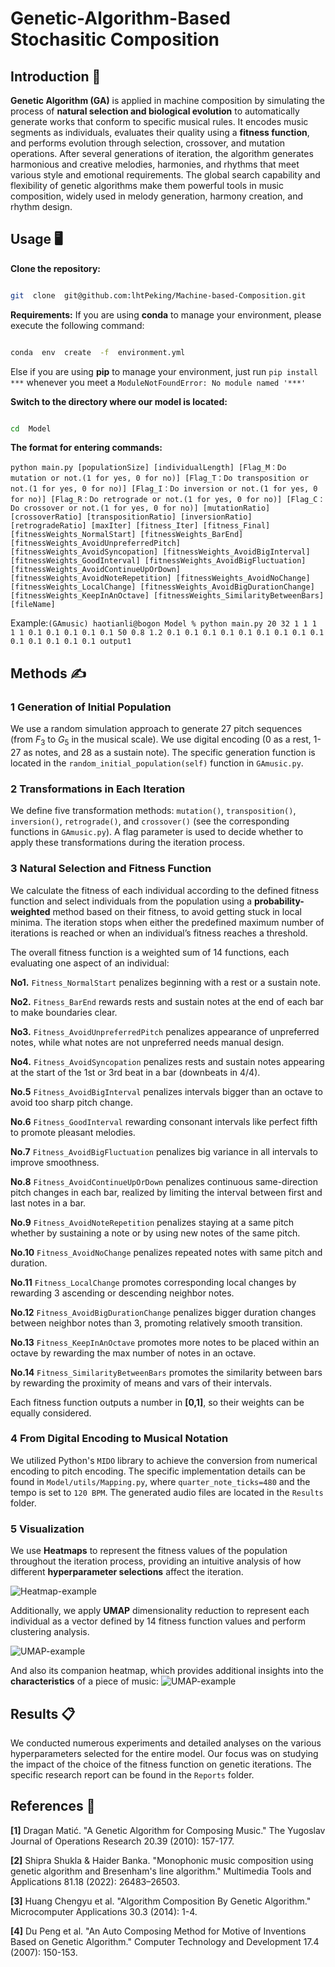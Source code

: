 
# Genetic-Algorithm-Based Stochasitic Composition

  

## Introduction 👋

  

**Genetic Algorithm (GA)** is applied in machine composition by simulating the process of **natural selection and biological evolution** to automatically generate works that conform to specific musical rules. It encodes music segments as individuals, evaluates their quality using a **fitness function**, and performs evolution through selection, crossover, and mutation operations. After several generations of iteration, the algorithm generates harmonious and creative melodies, harmonies, and rhythms that meet various style and emotional requirements. The global search capability and flexibility of genetic algorithms make them powerful tools in music composition, widely used in melody generation, harmony creation, and rhythm design.

  

## Usage 🖥️

**Clone the repository:**

``` bash

git  clone  git@github.com:lhtPeking/Machine-based-Composition.git

```

**Requirements:**
If you are using **conda** to manage your environment, please execute the following command:

``` bash

conda  env  create  -f  environment.yml

```
Else if you are using **pip** to manage your environment, just run ```pip install ***``` whenever you meet a ```ModuleNotFoundError: No module named '***'```

**Switch to the directory where our model is located:**

``` bash

cd  Model

```

**The format for entering commands:**

```python main.py [populationSize] [individualLength] [Flag_M：Do mutation or not.(1 for yes, 0 for no)] [Flag_T：Do transposition or not.(1 for yes, 0 for no)] [Flag_I：Do inversion or not.(1 for yes, 0 for no)] [Flag_R：Do retrograde or not.(1 for yes, 0 for no)] [Flag_C：Do crossover or not.(1 for yes, 0 for no)] [mutationRatio] [crossoverRatio] [transpositionRatio] [inversionRatio] [retrogradeRatio] [maxIter] [fitness_Iter] [fitness_Final] [fitnessWeights_NormalStart] [fitnessWeights_BarEnd] [fitnessWeights_AvoidUnpreferredPitch] [fitnessWeights_AvoidSyncopation] [fitnessWeights_AvoidBigInterval] [fitnessWeights_GoodInterval] [fitnessWeights_AvoidBigFluctuation] [fitnessWeights_AvoidContinueUpOrDown] [fitnessWeights_AvoidNoteRepetition] [fitnessWeights_AvoidNoChange] [fitnessWeights_LocalChange] [fitnessWeights_AvoidBigDurationChange] [fitnessWeights_KeepInAnOctave] [fitnessWeights_SimilarityBetweenBars] [fileName]```

  

Example:```(GAmusic) haotianli@bogon Model % python main.py 20 32 1 1 1 1 1 0.1 0.1 0.1 0.1 0.1 50 0.8 1.2 0.1 0.1 0.1 0.1 0.1 0.1 0.1 0.1 0.1 0.1 0.1 0.1 0.1 0.1 output1```

  

  

## Methods ✍️

  

### 1 Generation of Initial Population

  

We use a random simulation approach to generate 27 pitch sequences (from $F_3$ to $G_5$ in the musical scale). We use digital encoding (0 as a rest, 1-27 as notes, and 28 as a sustain note). The specific generation function is located in the ```random_initial_population(self)``` function in ```GAmusic.py```.

  

### 2 Transformations in Each Iteration

  

We define five transformation methods: ```mutation()```, ```transposition()```, ```inversion()```, ```retrograde()```, and ```crossover()``` (see the corresponding functions in ```GAmusic.py```). A flag parameter is used to decide whether to apply these transformations during the iteration process.

  

### 3 Natural Selection and Fitness Function

  

We calculate the fitness of each individual according to the defined fitness function and select individuals from the population using a **probability-weighted** method based on their fitness, to avoid getting stuck in local minima. The iteration stops when either the predefined maximum number of iterations is reached or when an individual’s fitness reaches a threshold.

  

The overall fitness function is a weighted sum of 14 functions, each evaluating one aspect of an individual:

  

**No1.**  ```Fitness_NormalStart``` penalizes beginning with a rest or a sustain note.

  

**No2.**  ```Fitness_BarEnd``` rewards rests and sustain notes at the end of each bar to make boundaries clear.

  

**No3.**  ```Fitness_AvoidUnpreferredPitch``` penalizes appearance of unpreferred notes, while what notes are not unpreferred needs manual design.

  

**No4.**  ```Fitness_AvoidSyncopation``` penalizes rests and sustain notes appearing at the start of the 1st or 3rd beat in a bar (downbeats in 4/4).

  

**No.5**  ```Fitness_AvoidBigInterval``` penalizes intervals bigger than an octave to avoid too sharp pitch change.

  

**No.6**  ```Fitness_GoodInterval``` rewarding consonant intervals like perfect fifth to promote pleasant melodies.

  

**No.7**  ```Fitness_AvoidBigFluctuation``` penalizes big variance in all intervals to improve smoothness.

  

**No.8**  ```Fitness_AvoidContinueUpOrDown``` penalizes continuous same-direction pitch changes in each bar, realized by limiting the interval between first and last notes in a bar.

  

**No.9**  ```Fitness_AvoidNoteRepetition``` penalizes staying at a same pitch whether by sustaining a note or by using new notes of the same pitch.

  

**No.10**  ```Fitness_AvoidNoChange``` penalizes repeated notes with same pitch and duration.

  

**No.11**  ```Fitness_LocalChange``` promotes corresponding local changes by rewarding 3 ascending or descending neighbor notes.

  

**No.12**  ```Fitness_AvoidBigDurationChange``` penalizes bigger duration changes between neighbor notes than 3, promoting relatively smooth transition.

  

**No.13**  ```Fitness_KeepInAnOctave``` promotes more notes to be placed within an octave by rewarding the max number of notes in an octave.

  

**No.14**  ```Fitness_SimilarityBetweenBars``` promotes the similarity between bars by rewarding the proximity of means and vars of their intervals.

  

Each fitness function outputs a number in **[0,1]**, so their weights can be equally considered.

  

### 4 From Digital Encoding to Musical Notation

  We utilized Python's ```MIDO``` library to achieve the conversion from numerical encoding to pitch encoding. The specific implementation details can be found in ```Model/utils/Mapping.py```, where ```quarter_note_ticks=480``` and the tempo is set to ```120 BPM```. The generated audio files are located in the ```Results``` folder.

### 5 Visualization

  

We use **Heatmaps** to represent the fitness values of the population throughout the iteration process, providing an intuitive analysis of how different **hyperparameter selections** affect the iteration.

</b>

![Heatmap-example](./Results/Example-Heatmap.png)

Additionally, we apply **UMAP** dimensionality reduction to represent each individual as a vector defined by 14 fitness function values and perform clustering analysis.

</b>

![UMAP-example](./Results/Example-UMAP.png)

</b>

And also its companion heatmap, which provides additional insights into the **characteristics** of a piece of music:
</b>
</b>
![UMAP-example](./Results/Example-Heatmap-additional.png)
</b>

## Results 📋
We conducted numerous experiments and detailed analyses on the various hyperparameters selected for the entire model. Our focus was on studying the impact of the choice of the fitness function on genetic iterations. The specific research report can be found in the ```Reports``` folder.
  

  

## References 📜
**[1]** Dragan Matić. "A Genetic Algorithm for Composing Music." The Yugoslav Journal of Operations Research 20.39 (2010): 157-177.

**[2]** Shipra Shukla & Haider Banka. "Monophonic music composition using genetic algorithm and Bresenham's line algorithm." Multimedia Tools and Applications 81.18 (2022): 26483–26503.

**[3]** Huang Chengyu et al. "Algorithm Composition By Genetic Algorithm." Microcomputer Applications 30.3 (2014): 1-4.

**[4]** Du Peng et al. "An Auto Composing Method for Motive of Inventions Based on Genetic Algorithm." Computer Technology and Development 17.4 (2007): 150-153.
